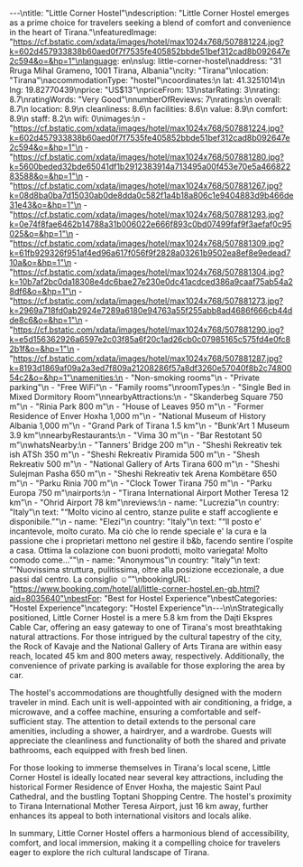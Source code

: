 ---\ntitle: "Little Corner Hostel"\ndescription: "Little Corner Hostel emerges as a prime choice for travelers seeking a blend of comfort and convenience in the heart of Tirana."\nfeaturedImage: "https://cf.bstatic.com/xdata/images/hotel/max1024x768/507881224.jpg?k=602d457933838b60aed0f7f7535fe405852bbde51bef312cad8b092647e2c594&o=&hp=1"\nlanguage: en\nslug: little-corner-hostel\naddress: "31 Rruga Mihal Grameno, 1001 Tirana, Albania"\ncity: "Tirana"\nlocation: "Tirana"\naccommodationType: "hostel"\ncoordinates:\n  lat: 41.3251014\n  lng: 19.82770439\nprice: "US$13"\npriceFrom: 13\nstarRating: 3\nrating: 8.7\nratingWords: "Very Good"\nnumberOfReviews: 7\nratings:\n  overall: 8.7\n  location: 8.9\n  cleanliness: 8.6\n  facilities: 8.6\n  value: 8.9\n  comfort: 8.9\n  staff: 8.2\n  wifi: 0\nimages:\n  - "https://cf.bstatic.com/xdata/images/hotel/max1024x768/507881224.jpg?k=602d457933838b60aed0f7f7535fe405852bbde51bef312cad8b092647e2c594&o=&hp=1"\n  - "https://cf.bstatic.com/xdata/images/hotel/max1024x768/507881280.jpg?k=5600beded32bde65041df1b2912383914a713495a00f453e70e5a46682283588&o=&hp=1"\n  - "https://cf.bstatic.com/xdata/images/hotel/max1024x768/507881267.jpg?k=08d8ba0ba7d15030ab0de8dda0c582f1a4b18a806c1e9404883d9b466de31e43&o=&hp=1"\n  - "https://cf.bstatic.com/xdata/images/hotel/max1024x768/507881293.jpg?k=0e74f8fae6462b14788a31b006022e666f893c0bd07499faf9f3aefaf0c95025&o=&hp=1"\n  - "https://cf.bstatic.com/xdata/images/hotel/max1024x768/507881309.jpg?k=61fb929326f951af4ed96a617f056f9f2828a03261b9502ea8ef8e9edead710a&o=&hp=1"\n  - "https://cf.bstatic.com/xdata/images/hotel/max1024x768/507881304.jpg?k=10b7af2bc0da18308e4dc6bae27e230e0dc41acdced386a9caaf75ab54a28df6&o=&hp=1"\n  - "https://cf.bstatic.com/xdata/images/hotel/max1024x768/507881273.jpg?k=2969a718fd0ab2924e7289a6180e94763a55f255abb8ad4686f666cb44dde8c6&o=&hp=1"\n  - "https://cf.bstatic.com/xdata/images/hotel/max1024x768/507881290.jpg?k=e5d156362926a6597e2c03f85a6f20c1ad26cb0c07985165c575fd4e0fc82b1f&o=&hp=1"\n  - "https://cf.bstatic.com/xdata/images/hotel/max1024x768/507881287.jpg?k=8193d1869af09a2a3ed7f809a21208286f57a8df3260e57040f8b2c7480054c2&o=&hp=1"\namenities:\n  - "Non-smoking rooms"\n  - "Private parking"\n  - "Free WiFi"\n  - "Family rooms"\nroomTypes:\n  - "Single Bed in Mixed Dormitory Room"\nnearbyAttractions:\n  - "Skanderbeg Square 750 m"\n  - "Rinia Park 800 m"\n  - "House of Leaves 950 m"\n  - "Former Residence of Enver Hoxha 1,000 m"\n  - "National Museum of History Albania 1,000 m"\n  - "Grand Park of Tirana 1.5 km"\n  - "Bunk'Art 1 Museum 3.9 km"\nnearbyRestaurants:\n  - "Vima 30 m"\n  - "Bar Restotant 50 m"\nwhatsNearby:\n  - "Tanners' Bridge 200 m"\n  - "Sheshi Rekreativ tek ish ATSh 350 m"\n  - "Sheshi Rekreativ Piramida 500 m"\n  - "Shesh Rekreativ 500 m"\n  - "National Gallery of Arts Tirana 600 m"\n  - "Sheshi Sulejman Pasha 650 m"\n  - "Sheshi Rekreativ tek Arena Kombëtare 650 m"\n  - "Parku Rinia 700 m"\n  - "Clock Tower Tirana 750 m"\n  - "Parku Europa 750 m"\nairports:\n  - "Tirana International Airport Mother Teresa 12 km"\n  - "Ohrid Airport 78 km"\nreviews:\n  - name: "Lucrezia"\n    country: "Italy"\n    text: "“Molto vicino al centro, stanze pulite e staff accogliente e disponibile.”"\n  - name: "Elezi"\n    country: "Italy"\n    text: "“ll posto e' incantevole, molto curato. Ma ciò che lo rende speciale e' la cura e la passione che i proprietari mettono nel gestire il b&b, facendo sentire l'ospite a casa. Ottima la colazione con buoni prodotti, molto variegata! Molto comodo come...”"\n  - name: "Anonymous"\n    country: "Italy"\n    text: "“Nuovissima struttura, pulitissima, oltre alla posizione eccezionale, a due passi dal centro. La consiglio ☺️”"\nbookingURL: "https://www.booking.com/hotel/al/little-corner-hostel.en-gb.html?aid=8035640"\nbestFor: "Best for Hostel Experience"\nbestCategories: "Hostel Experience"\ncategory: "Hostel Experience"\n---\n\nStrategically positioned, Little Corner Hostel is a mere 5.8 km from the Dajti Ekspres Cable Car, offering an easy gateway to one of Tirana's most breathtaking natural attractions. For those intrigued by the cultural tapestry of the city, the Rock of Kavaje and the National Gallery of Arts Tirana are within easy reach, located 45 km and 800 meters away, respectively. Additionally, the convenience of private parking is available for those exploring the area by car.

The hostel's accommodations are thoughtfully designed with the modern traveler in mind. Each unit is well-appointed with air conditioning, a fridge, a microwave, and a coffee machine, ensuring a comfortable and self-sufficient stay. The attention to detail extends to the personal care amenities, including a shower, a hairdryer, and a wardrobe. Guests will appreciate the cleanliness and functionality of both the shared and private bathrooms, each equipped with fresh bed linen.

For those looking to immerse themselves in Tirana's local scene, Little Corner Hostel is ideally located near several key attractions, including the historical Former Residence of Enver Hoxha, the majestic Saint Paul Cathedral, and the bustling Toptani Shopping Centre. The hostel's proximity to Tirana International Mother Teresa Airport, just 16 km away, further enhances its appeal to both international visitors and locals alike.

In summary, Little Corner Hostel offers a harmonious blend of accessibility, comfort, and local immersion, making it a compelling choice for travelers eager to explore the rich cultural landscape of Tirana.